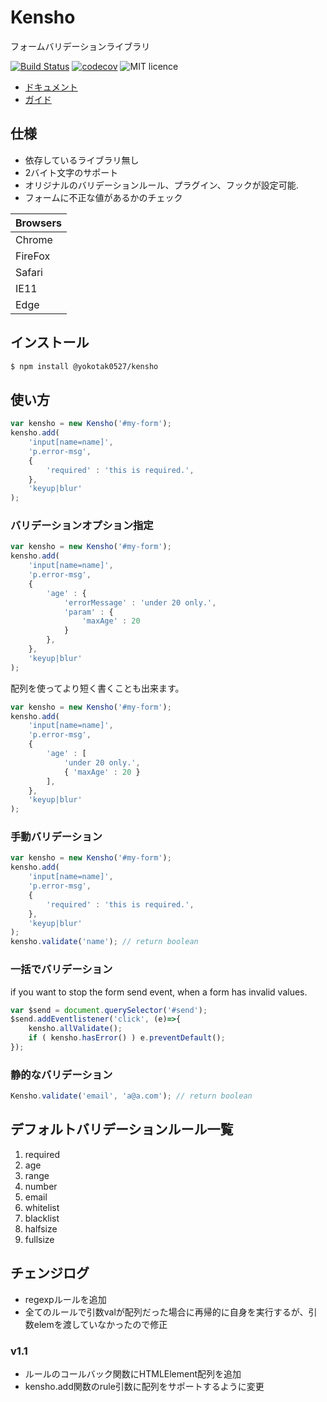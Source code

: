 # Kensho

フォームバリデーションライブラリ

[![Build Status](https://travis-ci.org/yokotak0527/kensho.svg?branch=master)](https://travis-ci.org/yokotak0527/kensho)
[![codecov](https://codecov.io/gh/yokotak0527/kensho/branch/master/graph/badge.svg)](https://codecov.io/gh/yokotak0527/kensho)
![MIT licence](https://img.shields.io/badge/licence-MIT-brightgreen.svg)

- [ドキュメント](http://yokotakenji.me/product/kensho/doc/)
- [ガイド](http://yokotakenji.me/product/kensho/guide/)

## 仕様

- 依存しているライブラリ無し
- 2バイト文字のサポート
- オリジナルのバリデーションルール、プラグイン、フックが設定可能.
- フォームに不正な値があるかのチェック

| Browsers |
|----------|
| Chrome   |
| FireFox  |
| Safari   |
| IE11     |
| Edge     |

## インストール

```bash
$ npm install @yokotak0527/kensho
```

## 使い方

```js
var kensho = new Kensho('#my-form');
kensho.add(
    'input[name=name]',
    'p.error-msg',
    {
        'required' : 'this is required.',
    },
    'keyup|blur'
);
```

### バリデーションオプション指定

```js
var kensho = new Kensho('#my-form');
kensho.add(
    'input[name=name]',
    'p.error-msg',
    {
        'age' : {
            'errorMessage' : 'under 20 only.',
            'param' : {
                'maxAge' : 20
            }
        },
    },
    'keyup|blur'
);
```

配列を使ってより短く書くことも出来ます。

```js
var kensho = new Kensho('#my-form');
kensho.add(
    'input[name=name]',
    'p.error-msg',
    {
        'age' : [
            'under 20 only.',
            { 'maxAge' : 20 }
        ],
    },
    'keyup|blur'
);
```

### 手動バリデーション

```js
var kensho = new Kensho('#my-form');
kensho.add(
    'input[name=name]',
    'p.error-msg',
    {
        'required' : 'this is required.',
    },
    'keyup|blur'
);
kensho.validate('name'); // return boolean
```

### 一括でバリデーション

if you want to stop the form send event, when a form has invalid values.

```js
var $send = document.querySelector('#send');
$send.addEventlistener('click', (e)=>{
    kensho.allValidate();
    if ( kensho.hasError() ) e.preventDefault();
});
```

### 静的なバリデーション

```js
Kensho.validate('email', 'a@a.com'); // return boolean
```

## デフォルトバリデーションルール一覧

01. required
02. age
03. range
04. number
05. email
06. whitelist
07. blacklist
08. halfsize
09. fullsize

## チェンジログ

- regexpルールを追加
- 全てのルールで引数valが配列だった場合に再帰的に自身を実行するが、引数elemを渡していなかったので修正

### v1.1

- ルールのコールバック関数にHTMLElement配列を追加
- kensho.add関数のrule引数に配列をサポートするように変更
